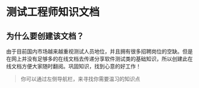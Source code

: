 
# 测试工程师知识文档

## 为什么要创建该文档？
由于目前国内市场越来越重视测试人员地位，并且拥有很多招聘岗位的空缺。但是在网上并没有足够多的在线文档去传递分享软件测试类的基础知识，所以创建此在线文档方便大家随时翻阅。巩固知识，找到心意的好工作！

> 你可以通过左侧导航栏，来寻找你需要温习的知识点

